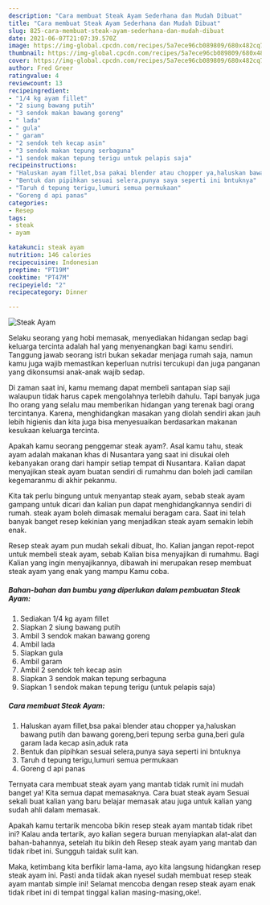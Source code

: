 ```yaml
---
description: "Cara membuat Steak Ayam Sederhana dan Mudah Dibuat"
title: "Cara membuat Steak Ayam Sederhana dan Mudah Dibuat"
slug: 825-cara-membuat-steak-ayam-sederhana-dan-mudah-dibuat
date: 2021-06-07T21:07:39.570Z
image: https://img-global.cpcdn.com/recipes/5a7ece96cb089809/680x482cq70/steak-ayam-foto-resep-utama.jpg
thumbnail: https://img-global.cpcdn.com/recipes/5a7ece96cb089809/680x482cq70/steak-ayam-foto-resep-utama.jpg
cover: https://img-global.cpcdn.com/recipes/5a7ece96cb089809/680x482cq70/steak-ayam-foto-resep-utama.jpg
author: Fred Greer
ratingvalue: 4
reviewcount: 13
recipeingredient:
- "1/4 kg ayam fillet"
- "2 siung bawang putih"
- "3 sendok makan bawang goreng"
- " lada"
- " gula"
- " garam"
- "2 sendok teh kecap asin"
- "3 sendok makan tepung serbaguna"
- "1 sendok makan tepung terigu untuk pelapis saja"
recipeinstructions:
- "Haluskan ayam fillet,bsa pakai blender atau chopper ya,haluskan bawang putih dan bawang goreng,beri tepung serba guna,beri gula garam lada kecap asin,aduk rata"
- "Bentuk dan pipihkan sesuai selera,punya saya seperti ini bntuknya"
- "Taruh d tepung terigu,lumuri semua permukaan"
- "Goreng d api panas"
categories:
- Resep
tags:
- steak
- ayam

katakunci: steak ayam 
nutrition: 146 calories
recipecuisine: Indonesian
preptime: "PT19M"
cooktime: "PT47M"
recipeyield: "2"
recipecategory: Dinner

---
```



![Steak Ayam](https://img-global.cpcdn.com/recipes/5a7ece96cb089809/680x482cq70/steak-ayam-foto-resep-utama.jpg)

Selaku seorang yang hobi memasak, menyediakan hidangan sedap bagi keluarga tercinta adalah hal yang menyenangkan bagi kamu sendiri. Tanggung jawab seorang istri bukan sekadar menjaga rumah saja, namun kamu juga wajib memastikan keperluan nutrisi tercukupi dan juga panganan yang dikonsumsi anak-anak wajib sedap.

Di zaman  saat ini, kamu memang dapat membeli santapan siap saji walaupun tidak harus capek mengolahnya terlebih dahulu. Tapi banyak juga lho orang yang selalu mau memberikan hidangan yang terenak bagi orang tercintanya. Karena, menghidangkan masakan yang diolah sendiri akan jauh lebih higienis dan kita juga bisa menyesuaikan berdasarkan makanan kesukaan keluarga tercinta. 



Apakah kamu seorang penggemar steak ayam?. Asal kamu tahu, steak ayam adalah makanan khas di Nusantara yang saat ini disukai oleh kebanyakan orang dari hampir setiap tempat di Nusantara. Kalian dapat menyajikan steak ayam buatan sendiri di rumahmu dan boleh jadi camilan kegemaranmu di akhir pekanmu.

Kita tak perlu bingung untuk menyantap steak ayam, sebab steak ayam gampang untuk dicari dan kalian pun dapat menghidangkannya sendiri di rumah. steak ayam boleh dimasak memalui beragam cara. Saat ini telah banyak banget resep kekinian yang menjadikan steak ayam semakin lebih enak.

Resep steak ayam pun mudah sekali dibuat, lho. Kalian jangan repot-repot untuk membeli steak ayam, sebab Kalian bisa menyajikan di rumahmu. Bagi Kalian yang ingin menyajikannya, dibawah ini merupakan resep membuat steak ayam yang enak yang mampu Kamu coba.

<!--inarticleads1-->

##### Bahan-bahan dan bumbu yang diperlukan dalam pembuatan Steak Ayam:

1. Sediakan 1/4 kg ayam fillet
1. Siapkan 2 siung bawang putih
1. Ambil 3 sendok makan bawang goreng
1. Ambil  lada
1. Siapkan  gula
1. Ambil  garam
1. Ambil 2 sendok teh kecap asin
1. Siapkan 3 sendok makan tepung serbaguna
1. Siapkan 1 sendok makan tepung terigu (untuk pelapis saja)




<!--inarticleads2-->

##### Cara membuat Steak Ayam:

1. Haluskan ayam fillet,bsa pakai blender atau chopper ya,haluskan bawang putih dan bawang goreng,beri tepung serba guna,beri gula garam lada kecap asin,aduk rata
1. Bentuk dan pipihkan sesuai selera,punya saya seperti ini bntuknya
1. Taruh d tepung terigu,lumuri semua permukaan
1. Goreng d api panas




Ternyata cara membuat steak ayam yang mantab tidak rumit ini mudah banget ya! Kita semua dapat memasaknya. Cara buat steak ayam Sesuai sekali buat kalian yang baru belajar memasak atau juga untuk kalian yang sudah ahli dalam memasak.

Apakah kamu tertarik mencoba bikin resep steak ayam mantab tidak ribet ini? Kalau anda tertarik, ayo kalian segera buruan menyiapkan alat-alat dan bahan-bahannya, setelah itu bikin deh Resep steak ayam yang mantab dan tidak ribet ini. Sungguh taidak sulit kan. 

Maka, ketimbang kita berfikir lama-lama, ayo kita langsung hidangkan resep steak ayam ini. Pasti anda tiidak akan nyesel sudah membuat resep steak ayam mantab simple ini! Selamat mencoba dengan resep steak ayam enak tidak ribet ini di tempat tinggal kalian masing-masing,oke!.

